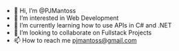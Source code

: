 - 👋 Hi, I’m @PJMantoss
- 👀 I’m interested in Web Development
- 🌱 I’m currently learning how to use APIs in C# and .NET
- 💞️ I’m looking to collaborate on Fullstack Projects
- 📫 How to reach me pjmantoss@gmail.com

<!---
PJMantoss/PJMantoss is a ✨ special ✨ repository because its `README.md` (this file) appears on your GitHub profile.
You can click the Preview link to take a look at your changes.
--->
